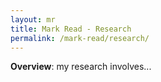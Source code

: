 ```yaml
---
layout: mr
title: Mark Read - Research
permalink: /mark-read/research/
---
```


**Overview**: my research involves...
